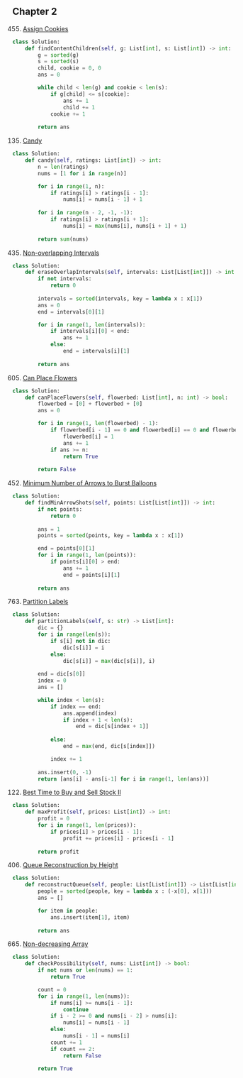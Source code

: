 
## Chapter 2

455.  [Assign Cookies](https://leetcode.com/problems/assign-cookies)

```python
class Solution:
    def findContentChildren(self, g: List[int], s: List[int]) -> int:
        g = sorted(g)
        s = sorted(s)
        child, cookie = 0, 0
        ans = 0

        while child < len(g) and cookie < len(s):
            if g[child] <= s[cookie]:
                ans += 1
                child += 1
            cookie += 1
        
        return ans
```

135.  [Candy](https://leetcode.com/problems/candy)  

```python
class Solution:
    def candy(self, ratings: List[int]) -> int:
        n = len(ratings)
        nums = [1 for i in range(n)]

        for i in range(1, n):
            if ratings[i] > ratings[i - 1]:
                nums[i] = nums[i - 1] + 1
        
        for i in range(n - 2, -1, -1):
            if ratings[i] > ratings[i + 1]:
                nums[i] = max(nums[i], nums[i + 1] + 1)
        
        return sum(nums)
```

435.  [Non-overlapping Intervals](https://leetcode.com/problems/non-overlapping-intervals)  

```python
class Solution:
    def eraseOverlapIntervals(self, intervals: List[List[int]]) -> int:
        if not intervals:
            return 0
        
        intervals = sorted(intervals, key = lambda x : x[1])
        ans = 0
        end = intervals[0][1]

        for i in range(1, len(intervals)):
            if intervals[i][0] < end:
                ans += 1
            else:
                end = intervals[i][1]
        
        return ans
```

605.  [Can Place Flowers](https://leetcode.com/problems/can-place-flowers)  

```python
class Solution:
    def canPlaceFlowers(self, flowerbed: List[int], n: int) -> bool:
        flowerbed = [0] + flowerbed + [0]
        ans = 0

        for i in range(1, len(flowerbed) - 1):
            if flowerbed[i - 1] == 0 and flowerbed[i] == 0 and flowerbed[i + 1] == 0:
                flowerbed[i] = 1
                ans += 1
            if ans >= n:
                return True
        
        return False
```

452.  [Minimum Number of Arrows to Burst Balloons](https://leetcode.com/problems/minimum-number-of-arrows-to-burst-balloons)  

```python
class Solution:
    def findMinArrowShots(self, points: List[List[int]]) -> int:
        if not points:
            return 0
        
        ans = 1
        points = sorted(points, key = lambda x : x[1])

        end = points[0][1]
        for i in range(1, len(points)):
            if points[i][0] > end:
                ans += 1
                end = points[i][1]
        
        return ans
```

763.  [Partition Labels](https://leetcode.com/problems/partition-labels)  

```python
class Solution:
    def partitionLabels(self, s: str) -> List[int]:
        dic = {}
        for i in range(len(s)):
            if s[i] not in dic:
                dic[s[i]] = i
            else:
                dic[s[i]] = max(dic[s[i]], i)
        
        end = dic[s[0]]
        index = 0
        ans = []

        while index < len(s):
            if index == end:
                ans.append(index)
                if index + 1 < len(s):
                    end = dic[s[index + 1]]
            
            else:
                end = max(end, dic[s[index]])

            index += 1
        
        ans.insert(0, -1)
        return [ans[i] - ans[i-1] for i in range(1, len(ans))]
```

122.  [Best Time to Buy and Sell Stock II](https://leetcode.com/problems/best-time-to-buy-and-sell-stock-ii)  

```python
class Solution:
    def maxProfit(self, prices: List[int]) -> int:
        profit = 0
        for i in range(1, len(prices)):
            if prices[i] > prices[i - 1]:
                profit += prices[i] - prices[i - 1]
        
        return profit
```

406.  [Queue Reconstruction by Height](https://leetcode.com/problems/queue-reconstruction-by-height)  

```python
class Solution:
    def reconstructQueue(self, people: List[List[int]]) -> List[List[int]]:
        people = sorted(people, key = lambda x : (-x[0], x[1]))
        ans = []

        for item in people:
            ans.insert(item[1], item)
        
        return ans
```

665.  [Non-decreasing Array](https://leetcode.com/problems/non-decreasing-array)  

```python
class Solution:
    def checkPossibility(self, nums: List[int]) -> bool:
        if not nums or len(nums) == 1:
            return True

        count = 0
        for i in range(1, len(nums)):
            if nums[i] >= nums[i - 1]:
                continue
            if i - 2 >= 0 and nums[i - 2] > nums[i]:
                nums[i] = nums[i - 1]
            else:
                nums[i - 1] = nums[i]
            count += 1
            if count == 2:
                return False
        
        return True
```

